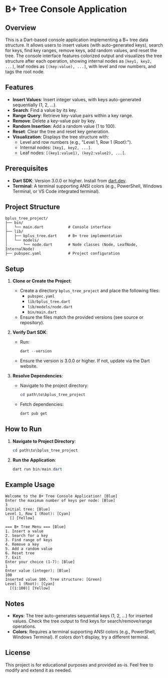 # B+ Tree Console Application

## Overview
This is a Dart-based console application implementing a B+ tree data structure. It allows users to insert values (with auto-generated keys), search for keys, find key ranges, remove keys, add random values, and reset the tree. The console interface features colorized output and visualizes the tree structure after each operation, showing internal nodes as `[key1, key2, ...]`, leaf nodes as `[(key:value), ...]`, with level and row numbers, and tags the root node.

## Features
- **Insert Values**: Insert integer values, with keys auto-generated sequentially (1, 2, ...).
- **Search**: Find a value by its key.
- **Range Query**: Retrieve key-value pairs within a key range.
- **Remove**: Delete a key-value pair by key.
- **Random Insertion**: Add a random value (1 to 100).
- **Reset**: Clear the tree and reset key generation.
- **Visualization**: Displays the tree structure with:
  - Level and row numbers (e.g., "Level 1, Row 1 (Root):").
  - Internal nodes: `[key1, key2, ...]`.
  - Leaf nodes: `[(key1:value1), (key2:value2), ...]`.

## Prerequisites
- **Dart SDK**: Version 3.0.0 or higher. Install from [dart.dev](https://dart.dev/get-dart).
- **Terminal**: A terminal supporting ANSI colors (e.g., PowerShell, Windows Terminal, or VS Code integrated terminal).

## Project Structure
```
bplus_tree_project/
├── bin/
│   └── main.dart           # Console interface
├── lib/
│   ├── bplus_tree.dart     # B+ tree implementation
│   └── models/
│       └── node.dart       # Node classes (Node, LeafNode, InternalNode)
├── pubspec.yaml            # Project configuration
```

## Setup
1. **Clone or Create the Project**:
   - Create a directory `bplus_tree_project` and place the following files:
     - `pubspec.yaml`
     - `lib/bplus_tree.dart`
     - `lib/models/node.dart`
     - `bin/main.dart`
   - Ensure the files match the provided versions (see source or repository).

2. **Verify Dart SDK**:
   - Run:
     ```powershell
     dart --version
     ```
   - Ensure the version is 3.0.0 or higher. If not, update via the Dart website.

3. **Resolve Dependencies**:
   - Navigate to the project directory:
     ```powershell
     cd path\to\bplus_tree_project
     ```
   - Fetch dependencies:
     ```powershell
     dart pub get
     ```

## How to Run
1. **Navigate to Project Directory**:
   ```powershell
   cd path\to\bplus_tree_project
   ```

2. **Run the Application**:
   ```powershell
   dart run bin/main.dart
   ```

## Example Usage
```
Welcome to the B+ Tree Console Application! [Blue]
Enter the maximum number of keys per node: [Blue]
3
Initial tree: [Blue]
Level 1, Row 1 (Root): [Cyan]
  [] [Yellow]

=== B+ Tree Menu === [Blue]
1. Insert a value
2. Search for a key
3. Find range of keys
4. Remove a key
5. Add a random value
6. Reset tree
7. Exit
Enter your choice (1-7): [Blue]
1
Enter value (integer): [Blue]
100
Inserted value 100. Tree structure: [Green]
Level 1 (Root): [Cyan]
  [(1:100)] [Yellow]
```

## Notes
- **Keys**: The tree auto-generates sequential keys (1, 2, ...) for inserted values. Check the tree output to find keys for search/remove/range operations.
- **Colors**: Requires a terminal supporting ANSI colors (e.g., PowerShell, Windows Terminal). If colors don’t display, try a different terminal.

## License
This project is for educational purposes and provided as-is. Feel free to modify and extend it as needed.